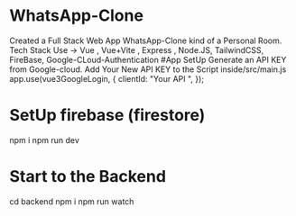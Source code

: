 # WhatsApp-Clone
Created a Full Stack Web App WhatsApp-Clone kind of a Personal Room. Tech Stack Use -> Vue , Vue+Vite , Express , Node.JS, TailwindCSS, FireBase, Google-CLoud-Authentication
#App SetUp 
Generate an API KEY from Google-cloud.
Add Your New API KEY to the Script inside/src/main.js
app.use(vue3GoogleLogin, {
    clientId: "Your API ",
});
# SetUp firebase (firestore)
npm i
npm run dev

# Start to the Backend

cd backend
npm i
npm run watch
